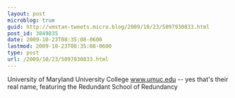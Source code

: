 ```yaml
---
layout: post
microblog: true
guid: http://vmstan-tweets.micro.blog/2009/10/23/5097930833.html
post_id: 3049835
date: 2009-10-23T08:35:08-0600
lastmod: 2009-10-23T08:35:08-0600
type: post
url: /2009/10/23/5097930833.html
---
```

University of Maryland University College www.umuc.edu -- yes that's their real name, featuring the Redundant School of Redundancy
